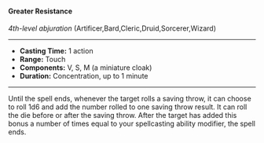 #### Greater Resistance
*4th-level abjuration* (Artificer,Bard,Cleric,Druid,Sorcerer,Wizard)
___
- **Casting Time:** 1 action
- **Range:** Touch
- **Components:** V, S, M (a miniature cloak)
- **Duration:** Concentration, up to 1 minute
---
Until the spell ends, whenever the target rolls a
saving throw, it can choose to roll 1d6 and add the
number rolled to one saving throw result. It can roll
the die before or after the saving throw. After the
target has added this bonus a number of times
equal to your spellcasting ability modifier, the spell
ends.
